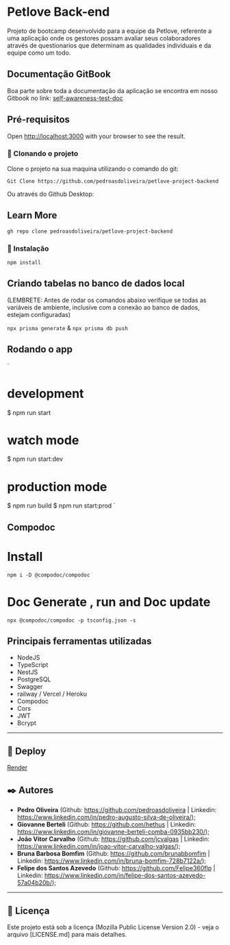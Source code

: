 # Petlove Back-end

Projeto de bootcamp desenvolvido para a equipe da Petlove, referente a uma aplicação onde os gestores possam avaliar seus colaboradores através de questionarios que determinam as qualidades individuais e da equipe como um todo.

## Documentação GitBook

Boa parte sobre toda a documentação da aplicação se encontra em nosso Gitbook no link:
[self-awareness-test-doc](https://pedros-organization-1.gitbook.io/self-awareness-test/)

## Pré-requisitos

Open [http://localhost:3000](http://localhost:3000) with your browser to see the result.

### 👯‍ Clonando o projeto

Clone o projeto na sua maquina utilizando o comando do git:

`Git Clone https://github.com/pedroasdoliveira/petlove-project-backend`

Ou através do Github Desktop:

## Learn More

`gh repo clone pedroasdoliveira/petlove-project-backend`

### 🔧 Instalação

`npm install`

## Criando tabelas no banco de dados local

(LEMBRETE: Antes de rodar os comandos abaixo verifique se todas as variáveis de ambiente, inclusive com a conexão ao banco de dados, estejam configuradas)

`npx prisma generate` & `npx prisma db push`

## Rodando o app

`

# development

$ npm run start

# watch mode

$ npm run start:dev

# production mode

$ npm run build
$ npm run start:prod
`

## Compodoc

# Install

`npm i -D @compodoc/compodoc`

# Doc Generate , run and Doc update

`npx @compodoc/compodoc -p tsconfig.json -s `

## Principais ferramentas utilizadas

- NodeJS
- TypeScript
- NestJS
- PostgreSQL
- Swagger
- railway / Vercel / Heroku
- Compodoc
- Cors
- JWT
- Bcrypt

---

## 🚀 Deploy

[Render](https://api-petlove-backend.onrender.com/api)

## ✒️ Autores

- **Pedro Oliveira** (Github: https://github.com/pedroasdoliveira | Linkedin: https://www.linkedin.com/in/pedro-augusto-silva-de-oliveira/);
- **Giovanne Berteli** (Github: https://github.com/hethus | Linkedin: https://www.linkedin.com/in/giovanne-berteli-comba-0935bb230/);
- **João Vitor Carvalho** (Github: https://github.com/jcvalgas | Linkedin: https://www.linkedin.com/in/joao-vitor-carvalho-valgas/);
- **Bruna Barbosa Bomfim** (Github: https://github.com/brunabbomfim | Linkedin: https://www.linkedin.com/in/bruna-bomfim-728b7122a/);
- **Felipe dos Santos Azevedo** (Github: https://github.com/Felipe360flp | Linkedin: https://www.linkedin.com/in/felipe-dos-santos-azevedo-57a04b20b/);

---

## 📄 Licença

Este projeto está sob a licença (Mozilla Public License Version 2.0) - veja o arquivo [LICENSE.md] para mais detalhes.
